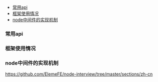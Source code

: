 <!-- TOC -->

- [常用api](#常用api)
- [框架使用情况](#框架使用情况)
- [node中间件的实现机制](#node中间件的实现机制)

<!-- /TOC -->

### 常用api
### 框架使用情况
### node中间件的实现机制



https://github.com/ElemeFE/node-interview/tree/master/sections/zh-cn